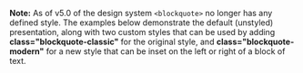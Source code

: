 <section>
  <p class="alert-info"><strong>Note:</strong> As of v5.0 of the design system <code>&lt;blockquote&gt;</code> no longer has any defined style. The examples below demonstrate the default (unstyled) presentation, along with two custom styles that can be used by adding <strong>class="blockquote-classic"</strong> for the original style, and <strong>class="blockquote-modern"</strong> for a new style that can be inset on the left or right of a block of text.</p>
</section>
